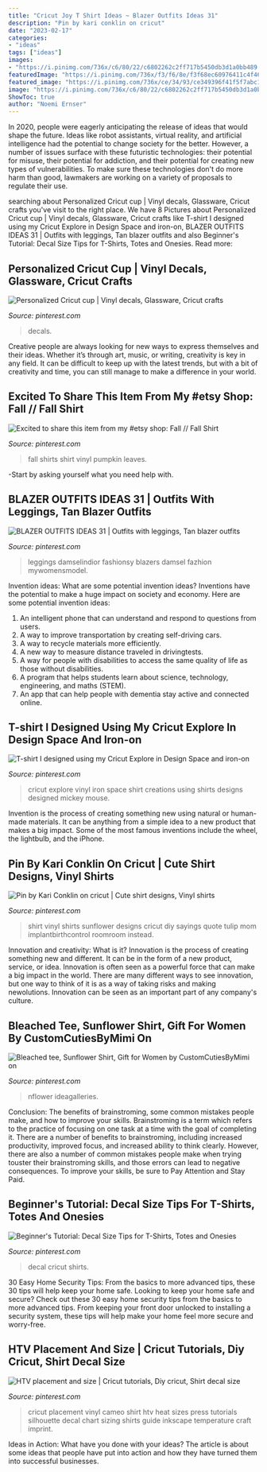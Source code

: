 ```yaml
---
title: "Cricut Joy T Shirt Ideas ~ Blazer Outfits Ideas 31"
description: "Pin by kari conklin on cricut"
date: "2023-02-17"
categories:
- "ideas"
tags: ["ideas"]
images:
- "https://i.pinimg.com/736x/c6/80/22/c6802262c2ff717b5450db3d1a0bb489.jpg"
featuredImage: "https://i.pinimg.com/736x/f3/f6/8e/f3f68ec60976411c4f46aae3db259abb.jpg"
featured_image: "https://i.pinimg.com/736x/ce/34/93/ce349396f41f5f7abc1d28f47dd51edf.jpg"
image: "https://i.pinimg.com/736x/c6/80/22/c6802262c2ff717b5450db3d1a0bb489.jpg"
ShowToc: true
author: "Noemi Ernser"
---
```



In 2020, people were eagerly anticipating the release of ideas that would shape the future. Ideas like robot assistants, virtual reality, and artificial intelligence had the potential to change society for the better. However, a number of issues surface with these futuristic technologies: their potential for misuse, their potential for addiction, and their potential for creating new types of vulnerabilities. To make sure these technologies don't do more harm than good, lawmakers are working on a variety of proposals to regulate their use.

	

		
searching about Personalized Cricut cup | Vinyl decals, Glassware, Cricut crafts you've visit to the right place. We have 8 Pictures about Personalized Cricut cup | Vinyl decals, Glassware, Cricut crafts like T-shirt I designed using my Cricut Explore in Design Space and iron-on, BLAZER OUTFITS IDEAS 31 | Outfits with leggings, Tan blazer outfits and also Beginner&#039;s Tutorial: Decal Size Tips for T-Shirts, Totes and Onesies. Read more:
		
    
## Personalized Cricut Cup | Vinyl Decals, Glassware, Cricut Crafts

<img loading=lazy src="https://i.pinimg.com/736x/e0/f7/d2/e0f7d25eab297770f795b3514c24a496--cups-cricut.jpg" onerror="this.onerror=null;this.src='https://tse2.mm.bing.net/th?id=OIP.2oMxvXTpl5S2IOXq20OkkgHaJ3&amp;pid=15.1';" alt="Personalized Cricut cup | Vinyl decals, Glassware, Cricut crafts">

_Source: pinterest.com_

>decals. 

	

Creative people are always looking for new ways to express themselves and their ideas. Whether it’s through art, music, or writing, creativity is key in any field. It can be difficult to keep up with the latest trends, but with a bit of creativity and time, you can still manage to make a difference in your world.

    
## Excited To Share This Item From My #etsy Shop: Fall // Fall Shirt

<img loading=lazy src="https://i.pinimg.com/736x/ec/08/49/ec08499d9625be5e824ccb214368e5d5.jpg" onerror="this.onerror=null;this.src='https://tse4.mm.bing.net/th?id=OIP.ZpaPnQ9UAib0Lj2QoPAStQHaI5&amp;pid=15.1';" alt="Excited to share this item from my #etsy shop: Fall // Fall Shirt">

_Source: pinterest.com_

>fall shirts shirt vinyl pumpkin leaves. 

	

-Start by asking yourself what you need help with.

    
## BLAZER OUTFITS IDEAS 31 | Outfits With Leggings, Tan Blazer Outfits

<img loading=lazy src="https://i.pinimg.com/736x/f3/f6/8e/f3f68ec60976411c4f46aae3db259abb.jpg" onerror="this.onerror=null;this.src='https://tse4.mm.bing.net/th?id=OIP.7cYzMBQniUAI0khNjQQhuAHaLH&amp;pid=15.1';" alt="BLAZER OUTFITS IDEAS 31 | Outfits with leggings, Tan blazer outfits">

_Source: pinterest.com_

>leggings damselindior fashionsy blazers damsel fazhion mywomensmodel. 

	

Invention ideas: What are some potential invention ideas?
Inventions have the potential to make a huge impact on society and economy. Here are some potential invention ideas:
1. An intelligent phone that can understand and respond to questions from users. 
2. A way to improve transportation by creating self-driving cars. 
3. A way to recycle materials more efficiently. 
4. A new way to measure distance traveled in drivingtests. 
5. A way for people with disabilities to access the same quality of life as those without disabilities. 
6. A program that helps students learn about science, technology, engineering, and maths (STEM). 
7. An app that can help people with dementia stay active and connected online.

    
## T-shirt I Designed Using My Cricut Explore In Design Space And Iron-on

<img loading=lazy src="https://i.pinimg.com/736x/b4/83/35/b48335b42ba2f35cc943f82d801aa031--cricut-explore-vinyls.jpg" onerror="this.onerror=null;this.src='https://tse1.mm.bing.net/th?id=OIP.map4eyxg590CBD9zKr8jkwHaJ3&amp;pid=15.1';" alt="T-shirt I designed using my Cricut Explore in Design Space and iron-on">

_Source: pinterest.com_

>cricut explore vinyl iron space shirt creations using shirts designs designed mickey mouse. 

	

Invention is the process of creating something new using natural or human-made materials. It can be anything from a simple idea to a new product that makes a big impact. Some of the most famous inventions include the wheel, the lightbulb, and the iPhone.

    
## Pin By Kari Conklin On Cricut | Cute Shirt Designs, Vinyl Shirts

<img loading=lazy src="https://i.pinimg.com/736x/ce/34/93/ce349396f41f5f7abc1d28f47dd51edf.jpg" onerror="this.onerror=null;this.src='https://tse2.mm.bing.net/th?id=OIP.e8DpyRIus3hrCYghMUFtHAHaIb&amp;pid=15.1';" alt="Pin by Kari Conklin on cricut | Cute shirt designs, Vinyl shirts">

_Source: pinterest.com_

>shirt vinyl shirts sunflower designs cricut diy sayings quote tulip mom implantbirthcontrol roomroom instead. 

	

Innovation and creativity: What is it?
Innovation is the process of creating something new and different. It can be in the form of a new product, service, or idea. Innovation is often seen as a powerful force that can make a big impact in the world. There are many different ways to see innovation, but one way to think of it is as a way of taking risks and making newolutions. Innovation can be seen as an important part of any company's culture.

    
## Bleached Tee, Sunflower Shirt, Gift For Women By CustomCutiesByMimi On

<img loading=lazy src="https://i.pinimg.com/originals/7d/45/fc/7d45fc0cfe97376f9abf04534995ff74.jpg" onerror="this.onerror=null;this.src='https://tse2.mm.bing.net/th?id=OIP.N8p7ZvhTpoXx_ZwWi6EtOQHaJ4&amp;pid=15.1';" alt="Bleached tee, Sunflower Shirt, Gift for Women by CustomCutiesByMimi on">

_Source: pinterest.com_

>nflower ideagalleries. 

	

Conclusion: The benefits of brainstroming, some common mistakes people make, and how to improve your skills.
Brainstroming is a term which refers to the practice of focusing on one task at a time with the goal of completing it. There are a number of benefits to brainstroming, including increased productivity, improved focus, and increased ability to think clearly. However, there are also a number of common mistakes people make when trying touster their brainstroming skills, and those errors can lead to negative consequences. To improve your skills, be sure to Pay Attention and Stay Paid.

    
## Beginner&#039;s Tutorial: Decal Size Tips For T-Shirts, Totes And Onesies

<img loading=lazy src="https://i.pinimg.com/736x/c6/80/22/c6802262c2ff717b5450db3d1a0bb489.jpg" onerror="this.onerror=null;this.src='https://tse2.mm.bing.net/th?id=OIP.EDjHWjajEPShiYx2nmM13AHaO0&amp;pid=15.1';" alt="Beginner&#039;s Tutorial: Decal Size Tips for T-Shirts, Totes and Onesies">

_Source: pinterest.com_

>decal cricut shirts. 

	

30 Easy Home Security Tips: From the basics to more advanced tips, these 30 tips will help keep your home safe.
Looking to keep your home safe and secure? Check out these 30 easy home security tips from the basics to more advanced tips. From keeping your front door unlocked to installing a security system, these tips will help make your home feel more secure and worry-free.

    
## HTV Placement And Size | Cricut Tutorials, Diy Cricut, Shirt Decal Size

<img loading=lazy src="https://i.pinimg.com/736x/af/fa/c2/affac2ebc642ee9aed67e1620598f475.jpg" onerror="this.onerror=null;this.src='https://tse1.mm.bing.net/th?id=OIP.hCEy3AFBFu5ldpHak2pB4gHaNK&amp;pid=15.1';" alt="HTV placement and size | Cricut tutorials, Diy cricut, Shirt decal size">

_Source: pinterest.com_

>cricut placement vinyl cameo shirt htv heat sizes press tutorials silhouette decal chart sizing shirts guide inkscape temperature craft imprint. 

	

Ideas in Action: What have you done with your ideas?
The article is about some ideas that people have put into action and how they have turned them into successful businesses.

